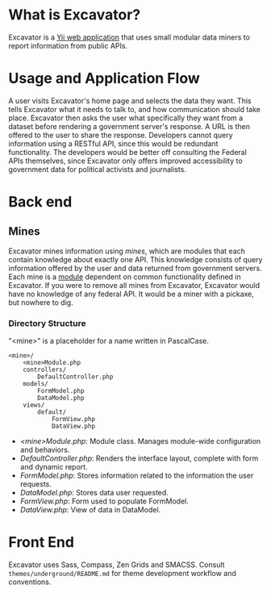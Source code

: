 # What is Excavator?

Excavator is a [Yii web application](http://www.yiiframework.com/) that uses small modular data miners to report information from public APIs.

# Usage and Application Flow

A user visits Excavator's home page and selects the data they want. This tells Excavator what it needs to talk to, and how communication should take place. Excavator then asks the user what specifically they want from a dataset before rendering a government server's response. A URL is then offered to the user to share the response.
Developers cannot query information using a RESTful API, since this would be redundant functionality. The developers would be better off consulting the Federal APIs themselves, since Excavator only offers improved accessibility to government data for political activists and journalists.

# Back end
## Mines

Excavator mines information using *mines*, which are modules that each contain knowledge about exactly one API. This knowledge consists of query information offered by the user and data returned from government servers. Each mine is a [module](http://www.yiiframework.com/doc/guide/1.1/en/basics.module) dependent on common functionality defined in Excavator.
If you were to remove all mines from Excavator, Excavator would have no knowledge of any federal API. It would be a miner with a pickaxe, but nowhere to dig.

### Directory Structure

"\<mine\>" is a placeholder for a name written in PascalCase.

    <mine>/
        <mine>Module.php
        controllers/
            DefaultController.php
        models/
            FormModel.php
            DataModel.php
        views/
            default/
                FormView.php
                DataView.php
    
- *\<mine\>Module.php*: Module class. Manages module-wide configuration and behaviors.
- *DefaultController.php*: Renders the interface layout, complete with form and dynamic report.
- *FormModel.php*: Stores information related to the information the user requests.
- *DataModel.php*: Stores data user requested.
- *FormView.php*: Form used to populate FormModel.
- *DataView.php*: View of data in DataModel.

# Front End

Excavator uses Sass, Compass, Zen Grids and SMACSS. Consult `themes/underground/README.md` for theme development workflow and conventions.
